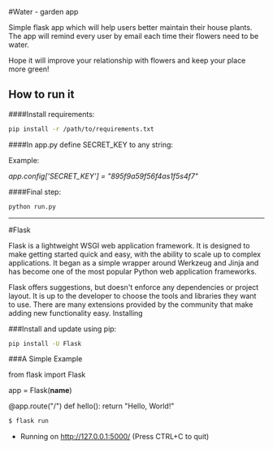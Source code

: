 #Water - garden app

Simple flask app which will help users better maintain their house plants.  
The app will remind every user by email each time their flowers need to be water.

Hope it will improve your relationship with flowers and keep your place more green!

## How to run it

####Install requirements:
```bash
pip install -r /path/to/requirements.txt
```


####In app.py define SECRET_KEY to any string:

Example:

*app.config['SECRET_KEY'] = "895f9a59f56f4as1f5s4f7"*

####Final step:

```bash
python run.py
```

***
#Flask

Flask is a lightweight WSGI web application framework. It is designed to make getting started quick and easy, with the ability to scale up to complex applications. It began as a simple wrapper around Werkzeug and Jinja and has become one of the most popular Python web application frameworks.

Flask offers suggestions, but doesn't enforce any dependencies or project layout. It is up to the developer to choose the tools and libraries they want to use. There are many extensions provided by the community that make adding new functionality easy.
Installing

###Install and update using pip:

```bash
pip install -U Flask
```


###A Simple Example

from flask import Flask

app = Flask(__name__)

@app.route("/")
def hello():
    return "Hello, World!"
```bash
$ flask run
```

  * Running on http://127.0.0.1:5000/ (Press CTRL+C to quit)
